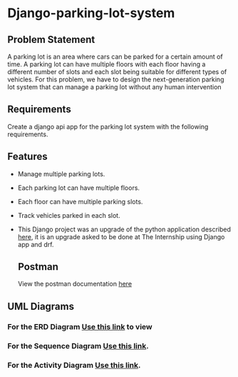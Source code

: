 # Django-parking-lot-system


## Problem Statement
A parking lot is an area where cars can be parked for a certain amount of time. A parking lot can have multiple floors with each floor having a different number of slots and each slot being suitable for different types of vehicles. 
For this problem, we have to design the next-generation parking lot system that can manage a parking lot without any human intervention 

## Requirements
Create a django api app for the parking lot system with the following requirements.

## Features

- Manage multiple parking lots.
- Each parking lot can have multiple floors.
- Each floor can have multiple parking slots.
- Track vehicles parked in each slot.
- This Django project was an upgrade of the python application described [here](https://workat.tech/machine-coding/practice/design-parking-lot-qm6hwq4wkhp8), it is an upgrade asked to be done at The Internship using Django app and drf.

  ## Postman
  View the postman documentation [here](https://documenter.getpostman.com/view/35136797/2sA3QqfsSv)

## UML Diagrams

### For the ERD Diagram [Use this link](https://drive.google.com/drive/folders/1dSxxI0R7nl1ewDsNSs3z_JmED7Ynkibo) to view

### For the Sequence Diagram  [Use this link](https://drive.google.com/drive/folders/1dUWgmL9IASKAqQo_hWxfUt1g7QulVkgz).

### For the Activity Diagram  [Use this link](https://drive.google.com/drive/folders/1dV4tAVwPgO5O13iO97bdIFJsrIjknlt5).
